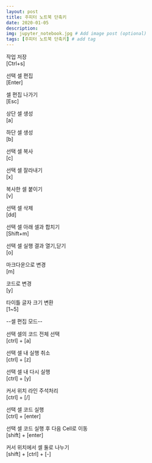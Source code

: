 ```yaml
---
layout: post
title: 주피터 노트북 단축키
date: 2020-01-05
description: 
img: jupyter_notebook.jpg # Add image post (optional)
tags: [주피터 노트북 단축키] # add tag
---
```


작업 저장  
[Ctrl+s]

선택 셀 편집  
[Enter]

셀 편집 나가기  
[Esc]

상단 셀 생성  
[a]

하단 셀 생성  
[b]

선택 셀 복사  
[c]

선택 셀 잘라내기  
[x]

복사한 셀 붙이기   
[v]

선택 셀 삭제   
[dd]

선택 셀 아래 셀과 합치기   
[Shift+m]

선택 셀 실행 결과 열기,닫기   
[o]

마크다운으로 변경   
[m]

코드로 변경   
[y] 

타이틀 글자 크기 변환   
[1~5]

--셀 편집 모드--   

선택 셀의 코드 전체 선택   
[ctrl] + [a]

선택 셀 내 실행 취소   
[ctrl] + [z]

선택 셀 내 다시 실행   
[ctrl] + [y]

커서 위치 라인 주석처리   
[ctrl] + [/]

선택 셀 코드 실행   
[ctrl] + [enter]

선택 셀 코드 실행 후 다음 Cell로 이동   
[shift] + [enter]

커서 위치에서 셀 둘로 나누기   
[shift] + [ctrl] + [-]

